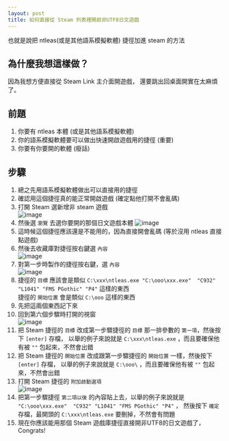```yaml
---
layout: post
title: 如何直接從 Steam 列表裡開啟非UTF8日文遊戲
---
```


也就是說把 ntleas(或是其他語系模擬軟體) 捷徑加進 steam 的方法

## 為什麼我想這樣做？
因為我想方便直接從 Steam Link 主介面開遊戲，
還要跳出回桌面開實在太麻煩了。

## 前題
1. 你要有 ntleas 本體 (或是其他語系模擬軟體)
2. 你的語系模擬軟體要可以做出快速開啟遊戲用的捷徑 (重要)
3. 你要有你要開的軟體 (廢話)

## 步驟
1. 總之先用語系模擬軟體做出可以直接用的捷徑
2. 確認用這個捷徑真的能正常開啟遊戲 (確定點他打開不會亂碼)
3. 打開 Steam 選新增非 steam 遊戲  
   ![image](https://i.imgur.com/4JU7ObK.png)
4. 然後選 `瀏覽` 去選你要開的那個日文遊戲本體
   ![image](https://i.imgur.com/dY1M3Dk.png)
5. 這時候這個捷徑應該還是不能用的，因為直接開會亂碼 (等於沒用 ntleas 直接點遊戲)
6. 然後去收藏庫對捷徑按右鍵選 `內容`  
   ![image](https://i.imgur.com/p83lV5D.png)
7. 對第一步時製作的捷徑按右鍵，選 `內容`  
   ![image](https://i.imgur.com/3DDSAxp.png)
8. 捷徑的 `目標` 應該會是類似 `C:\xxx\ntleas.exe "C:\ooo\xxx.exe"  "C932" "L1041" "FMS PGothic" "P4"` 這樣的東西  
   捷徑的 `開始位置` 會是類似 `C:\ooo` 這樣的東西
9. 先把這兩個東西記下來
10. 回到第六個步驟時打開的視窗  
    ![image](https://i.imgur.com/p8lKbfU.png)
11. 把 Steam 捷徑的 `目標` 改成第一步驟捷徑的 `目標` 那一排參數的 `第一項`，然後按下 `[enter]` 存檔，
    以舉的例子來說就是 `C:\xxx\ntleas.exe` ，而且要確保他有被 `""` 包起來，不然會出錯
12. 把 Steam 捷徑的 `開始位置` 改成跟第一步驟捷徑的 `開始位置` 一樣，然後按下 `[enter]` 存檔，
    以舉的例子來說就是 `C:\ooo\` ，而且要確保他有被 `""` 包起來，不然會出錯
13. 打開 Steam 捷徑的 `附加啟動選項`  
    ![image](https://i.imgur.com/5xlr00R.png)
14. 把第一步驟捷徑 `第二項以後` 的內容貼上去，以舉的例子來說就是 `"C:\ooo\xxx.exe"  "C932" "L1041" "FMS PGothic" "P4"` ，
    然後按下 `確定` 存檔，最開頭的 `C:\xxx\ntleas.exe` 要刪掉，不然會有問題
15. 現在你應該能用那個 Steam 遊戲庫捷徑直接開非UTF8的日文遊戲了， Congrats!
